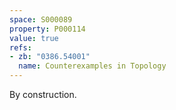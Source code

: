 ```yaml
---
space: S000089
property: P000114
value: true
refs:
- zb: "0386.54001"
  name: Counterexamples in Topology
---
```


By construction.
